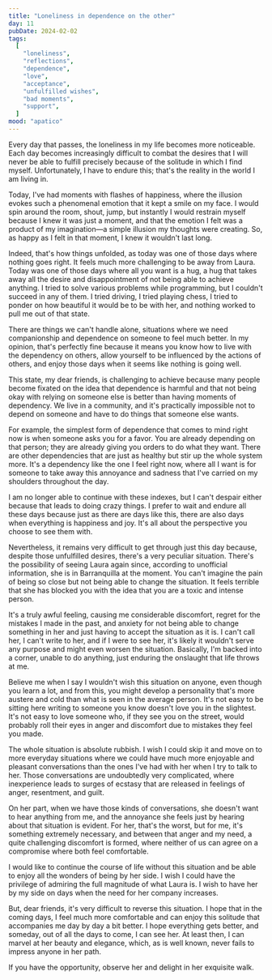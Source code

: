 ```yaml
---
title: "Loneliness in dependence on the other"
day: 11
pubDate: 2024-02-02
tags:
  [
    "loneliness",
    "reflections",
    "dependence",
    "love",
    "acceptance",
    "unfulfilled wishes",
    "bad moments",
    "support",
  ]
mood: "apatico"
---
```


Every day that passes, the loneliness in my life becomes more noticeable. Each day becomes increasingly difficult to combat the desires that I will never be able to fulfill precisely because of the solitude in which I find myself. Unfortunately, I have to endure this; that's the reality in the world I am living in.

Today, I've had moments with flashes of happiness, where the illusion evokes such a phenomenal emotion that it kept a smile on my face. I would spin around the room, shout, jump, but instantly I would restrain myself because I knew it was just a moment, and that the emotion I felt was a product of my imagination—a simple illusion my thoughts were creating. So, as happy as I felt in that moment, I knew it wouldn't last long.

Indeed, that's how things unfolded, as today was one of those days where nothing goes right. It feels much more challenging to be away from Laura. Today was one of those days where all you want is a hug, a hug that takes away all the desire and disappointment of not being able to achieve anything. I tried to solve various problems while programming, but I couldn't succeed in any of them. I tried driving, I tried playing chess, I tried to ponder on how beautiful it would be to be with her, and nothing worked to pull me out of that state.

There are things we can't handle alone, situations where we need companionship and dependence on someone to feel much better. In my opinion, that's perfectly fine because it means you know how to live with the dependency on others, allow yourself to be influenced by the actions of others, and enjoy those days when it seems like nothing is going well.

This state, my dear friends, is challenging to achieve because many people become fixated on the idea that dependence is harmful and that not being okay with relying on someone else is better than having moments of dependency. We live in a community, and it's practically impossible not to depend on someone and have to do things that someone else wants.

For example, the simplest form of dependence that comes to mind right now is when someone asks you for a favor. You are already depending on that person; they are already giving you orders to do what they want. There are other dependencies that are just as healthy but stir up the whole system more. It's a dependency like the one I feel right now, where all I want is for someone to take away this annoyance and sadness that I've carried on my shoulders throughout the day.

I am no longer able to continue with these indexes, but I can't despair either because that leads to doing crazy things. I prefer to wait and endure all these days because just as there are days like this, there are also days when everything is happiness and joy. It's all about the perspective you choose to see them with.

Nevertheless, it remains very difficult to get through just this day because, despite those unfulfilled desires, there's a very peculiar situation. There's the possibility of seeing Laura again since, according to unofficial information, she is in Barranquilla at the moment. You can't imagine the pain of being so close but not being able to change the situation. It feels terrible that she has blocked you with the idea that you are a toxic and intense person.

It's a truly awful feeling, causing me considerable discomfort, regret for the mistakes I made in the past, and anxiety for not being able to change something in her and just having to accept the situation as it is. I can't call her, I can't write to her, and if I were to see her, it's likely it wouldn't serve any purpose and might even worsen the situation. Basically, I'm backed into a corner, unable to do anything, just enduring the onslaught that life throws at me.

Believe me when I say I wouldn't wish this situation on anyone, even though you learn a lot, and from this, you might develop a personality that's more austere and cold than what is seen in the average person. It's not easy to be sitting here writing to someone you know doesn't love you in the slightest. It's not easy to love someone who, if they see you on the street, would probably roll their eyes in anger and discomfort due to mistakes they feel you made.

The whole situation is absolute rubbish. I wish I could skip it and move on to more everyday situations where we could have much more enjoyable and pleasant conversations than the ones I've had with her when I try to talk to her. Those conversations are undoubtedly very complicated, where inexperience leads to surges of ecstasy that are released in feelings of anger, resentment, and guilt.

On her part, when we have those kinds of conversations, she doesn't want to hear anything from me, and the annoyance she feels just by hearing about that situation is evident. For her, that's the worst, but for me, it's something extremely necessary, and between that anger and my need, a quite challenging discomfort is formed, where neither of us can agree on a compromise where both feel comfortable.

I would like to continue the course of life without this situation and be able to enjoy all the wonders of being by her side. I wish I could have the privilege of admiring the full magnitude of what Laura is. I wish to have her by my side on days when the need for her company increases.

But, dear friends, it's very difficult to reverse this situation. I hope that in the coming days, I feel much more comfortable and can enjoy this solitude that accompanies me day by day a bit better. I hope everything gets better, and someday, out of all the days to come, I can see her. At least then, I can marvel at her beauty and elegance, which, as is well known, never fails to impress anyone in her path.

If you have the opportunity, observe her and delight in her exquisite walk.
